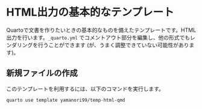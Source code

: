 # HTML出力の基本的なテンプレート

Quartoで文書を作りたいときの基本的なものを備えたテンプレートです。HTML出力を行います。`_quarto.yml` でコメントアウト部分を編集し、他の形式でもレンダリングを行うことができます (が、うまく調整できていない可能性があります)。

## 新規ファイルの作成

このテンプレートを利用するには、以下のコマンドを実行します。

```         
quarto use template yamanori99/temp-html-qmd
```

